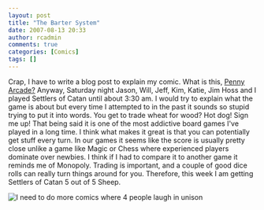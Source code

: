 ```yaml
---
layout: post
title: "The Barter System"
date: 2007-08-13 20:33
author: rcadmin
comments: true
categories: [Comics]
tags: []
---
```

Crap, I have to write a blog post to explain my comic. What is this, <a href="http://www.penny-arcade.com">Penny Arcade?</a> Anyway, Saturday night Jason, Will, Jeff, Kim, Katie, Jim Hoss and I played Settlers of Catan until about 3:30 am. I would try to explain what the game is about but every time I attempted to in the past it sounds so stupid trying to put it into words. You get to trade wheat for wood? Hot dog! Sign me up! That being said it is one of the most addictive board games I've played in a long time. I think what makes it great is that you can potentially get stuff every turn. In our games it seems like the score is usually pretty close unlike a game like Magic or Chess where experienced players dominate over newbies. I think if I had to compare it to another game it reminds me of Monopoly. Trading is important, and a couple of good dice rolls can really turn things around for you. Therefore, this week I am getting Settlers of Catan 5 out of 5 Sheep.

<img id="image1142" src="http://bitsmack.com/wp/wp-content/uploads/2007/08/20070813.jpg" title="I need to do more comics where 4 people laugh in unison" />

